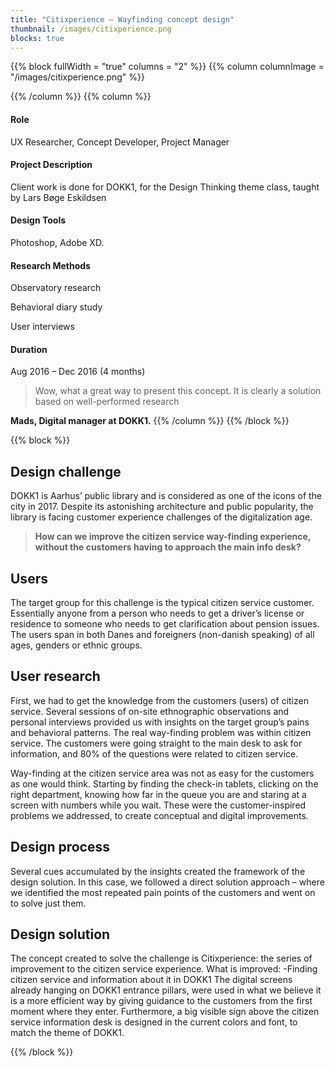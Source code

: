 ```yaml
---
title: "Citixperience – Wayfinding concept design"
thumbnail: /images/citixperience.png
blocks: true
---
```

{{% block fullWidth = "true" columns = "2" %}}
{{% column columnImage = "/images/citixperience.png" %}}

{{% /column %}}
{{% column %}}
#### Role

UX Researcher, Concept Developer, Project Manager

#### Project Description

Client work is done for DOKK1, for the Design Thinking theme class, taught by Lars Bøge Eskildsen

#### Design Tools

Photoshop, Adobe XD.

#### Research Methods

Observatory research

Behavioral diary study

User interviews

#### Duration

Aug 2016 – Dec 2016 (4 months)

> Wow, what a great way to present this concept. It is clearly a solution based on well-performed research

**Mads, Digital manager at DOKK1.**
{{% /column %}}
{{% /block %}}

{{% block %}}
## Design challenge
DOKK1 is Aarhus’ public library and is considered as one of the icons of the city in 2017. Despite its astonishing architecture and public popularity, the library is facing customer experience challenges of the digitalization age.

> **How can we improve the citizen service way-finding experience, without the customers having to approach the main info desk?**

## Users
The target group for this challenge is the typical citizen service customer. Essentially anyone from a person who needs to get a driver’s license or residence to someone who needs to get clarification about pension issues. The users span in both Danes and foreigners (non-danish speaking) of all ages, genders or ethnic groups.

## User research
First, we had to get the knowledge from the customers (users) of citizen service. Several sessions of on-site ethnographic observations and personal interviews provided us with insights on the target group’s pains and behavioral patterns. The real way-finding problem was within citizen service. The customers were going straight to the main desk to ask for information, and 80% of the questions were related to citizen service.

Way-finding at the citizen service area was not as easy for the customers as one would think.  Starting by finding the check-in tablets, clicking on the right department, knowing how far in the queue you are and staring at a screen with numbers while you wait. These were the customer-inspired problems we addressed, to create conceptual and digital improvements.

## Design process
Several cues accumulated by the insights created the framework of the design solution. In this case, we followed a direct solution approach – where we identified the most repeated pain points of the customers and went on to solve just them.

## Design solution
The concept created to solve the challenge is Citixperience: the series of improvement to the citizen service experience. What is improved: -Finding citizen service and information about it in DOKK1 The digital screens already hanging on DOKK1 entrance pillars, were used in what we believe it is a more efficient way by giving guidance to the customers from the first moment where they enter. Furthermore, a big visible sign above the citizen service information desk is designed in the current colors and font, to match the theme of DOKK1.

{{% /block %}}